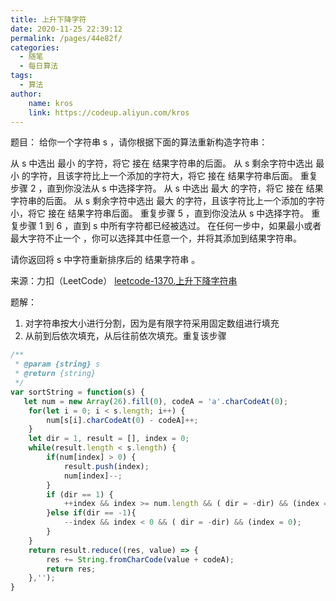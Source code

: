 ```yaml
---
title: 上升下降字符
date: 2020-11-25 22:39:12
permalink: /pages/44e82f/
categories:
  - 随笔
  - 每日算法
tags:
  - 算法
author:
    name: kros
    link: https://codeup.aliyun.com/kros
---
```

题目：
给你一个字符串 s ，请你根据下面的算法重新构造字符串：

从 s 中选出 最小 的字符，将它 接在 结果字符串的后面。
从 s 剩余字符中选出 最小 的字符，且该字符比上一个添加的字符大，将它 接在 结果字符串后面。
重复步骤 2 ，直到你没法从 s 中选择字符。
从 s 中选出 最大 的字符，将它 接在 结果字符串的后面。
从 s 剩余字符中选出 最大 的字符，且该字符比上一个添加的字符小，将它 接在 结果字符串后面。
重复步骤 5 ，直到你没法从 s 中选择字符。
重复步骤 1 到 6 ，直到 s 中所有字符都已经被选过。
在任何一步中，如果最小或者最大字符不止一个 ，你可以选择其中任意一个，并将其添加到结果字符串。

请你返回将 s 中字符重新排序后的 结果字符串 。

<!-- more -->

来源：力扣（LeetCode）
[leetcode-1370.上升下降字符串](https://leetcode-cn.com/problems/increasing-decreasing-string/)

题解：
1. 对字符串按大小进行分割，因为是有限字符采用固定数组进行填充
2. 从前到后依次填充，从后往前依次填充。重复该步骤

```js
/**
 * @param {string} s
 * @return {string}
 */
var sortString = function(s) {
   let num = new Array(26).fill(0), codeA = 'a'.charCodeAt(0);
	for(let i = 0; i < s.length; i++) {
		num[s[i].charCodeAt(0) - codeA]++;
	}
	let dir = 1, result = [], index = 0;
	while(result.length < s.length) {	
		if(num[index] > 0) {
			result.push(index);
			num[index]--;
		}
		if (dir == 1) {
			++index && index >= num.length && ( dir = -dir) && (index = num.length - 1);
		}else if(dir == -1){
			--index && index < 0 && ( dir = -dir) && (index = 0);
		}
	}
	return result.reduce((res, value) => {
		res += String.fromCharCode(value + codeA);
		return res;
	},'');
}
```